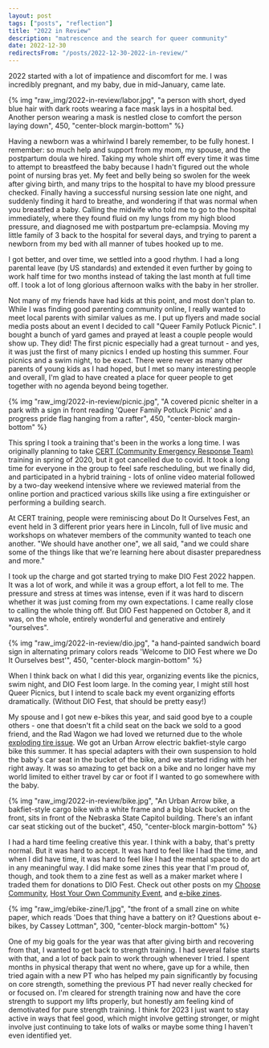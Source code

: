 ```yaml
---
layout: post
tags: ["posts", "reflection"]
title: "2022 in Review"
description: "matrescence and the search for queer community"
date: 2022-12-30
redirectsFrom: "/posts/2022-12-30-2022-in-review/"
---
```


2022 started with a lot of impatience and discomfort for me. I was incredibly pregnant, and my baby, due in mid-January, came late. 

{% img "raw_img/2022-in-review/labor.jpg", "a person with short, dyed blue hair with dark roots wearing a face mask lays in a hospital bed. Another person wearing a mask is nestled close to comfort the person laying down", 450, "center-block margin-bottom" %}

Having a newborn was a whirlwind I barely remember, to be fully honest. I remember: so much help and support from my mom, my spouse, and the postpartum doula we hired. Taking my whole shirt off every time it was time to attempt to breastfeed the baby because I hadn't figured out the whole point of nursing bras yet. My feet and belly being so swolen for the week after giving birth, and many trips to the hospital to have my blood pressure checked. Finally having a successful nursing session late one night, and suddenly finding it hard to breathe, and wondering if that was normal when you breastfed a baby. Calling the midwife who told me to go to the hospital immediately, where they found fluid on my lungs from my high blood pressure, and diagnosed me with postpartum pre-eclampsia. Moving my little family of 3 back to the hospital for several days, and trying to parent a newborn from my bed with all manner of tubes hooked up to me.

I got better, and over time, we settled into a good rhythm. I had a long parental leave (by US standards) and extended it even further by going to work half time for two months instead of taking the last month at full time off. I took a lot of long glorious afternoon walks with the baby in her stroller. 

Not many of my friends have had kids at this point, and most don't plan to. While I was finding good parenting community online, I really wanted to meet local parents with similar values as me. I put up flyers and made social media posts about an event I decided to call "Queer Family Potluck Picnic". I bought a bunch of yard games and prayed at least a couple people would show up. They did! The first picnic especially had a great turnout - and yes, it was just the first of many picnics I ended up hosting this summer. Four picnics and a swim night, to be exact. There were never as many other parents of young kids as I had hoped, but I met so many interesting people and overall, I'm glad to have created a place for queer people to get together with no agenda beyond being together. 

{% img "raw_img/2022-in-review/picnic.jpg", "A covered picnic shelter in a park with a sign in front reading 'Queer Family Potluck Picnic' and a progress pride flag hanging from a rafter", 450, "center-block margin-bottom" %}

This spring I took a training that's been in the works a long time. I was originally planning to take [CERT (Community Emergency Response Team)](https://www.fema.gov/emergency-managers/individuals-communities/preparedness-activities-webinars/community-emergency-response-team) training in spring of 2020, but it got cancelled due to covid. It took a long time for everyone in the group to feel safe rescheduling, but we finally did, and participated in a hybrid training - lots of online video material followed by a two-day weekend intensive where we reviewed material from the online portion and practiced various skills like using a fire extinguisher or performing a building search. 

At CERT training, people were reminiscing about Do It Ourselves Fest, an event held in 3 different prior years here in Lincoln, full of live music and workshops on whatever members of the community wanted to teach one another. "We should have another one", we all said, "and we could share some of the things like that we're learning here about disaster preparedness and more."

I took up the charge and got started trying to make DIO Fest 2022 happen. It was a lot of work, and while it was a group effort, a lot fell to me. The pressure and stress at times was intense, even if it was hard to discern whether it was just coming from my own expectations. I came really close to calling the whole thing off. But DIO Fest happened on October 8, and it was, on the whole, entirely wonderful and generative and entirely "ourselves". 

{% img "raw_img/2022-in-review/dio.jpg", "a hand-painted sandwich board sign in alternating primary colors reads 'Welcome to DIO Fest where we Do It Ourselves best'", 450, "center-block margin-bottom" %}

When I think back on what I did this year, organizing events like the picnics, swim night, and DIO Fest loom large. In the coming year, I might still host Queer Picnics, but I intend to scale back my event organizing efforts dramatically. (Without DIO Fest, that should be pretty easy!)

My spouse and I got new e-bikes this year, and said good bye to a couple others - one that doesn't fit a child seat on the back we sold to a good friend, and the Rad Wagon we had loved we returned due to the whole [exploding tire issue](https://www.bicycleretailer.com/recalls/2022/11/10/rad-power-bikes-rim-strip-safety-notices-become-cpsc-recall). We got an Urban Arrow electric bakfiet-style cargo bike this summer. It has special adapters with their own suspension to hold the baby's car seat in the bucket of the bike, and we started riding with her right away. It was so amazing to get back on a bike and no longer have my world limited to either travel by car or foot if I wanted to go somewhere with the baby. 

{% img "raw_img/2022-in-review/bike.jpg", "An Urban Arrow bike, a bakfiet-style cargo bike with a white frame and a big black bucket on the front, sits in front of the Nebraska State Capitol building. There's an infant car seat sticking out of the bucket", 450, "center-block margin-bottom" %}

I had a hard time feeling creative this year. I think with a baby, that's pretty normal. But it was hard to accept. It was hard to feel like I had the time, and when I did have time, it was hard to feel like I had the mental space to do art in any meaningful way. I did make some zines this year that I'm proud of, though, and took them to a zine fest as well as a maker market where I traded them for donations to DIO Fest. Check out other posts on my [Choose Community](/choose-community-zine/), [Host Your Own Community Event](/host-a-community-event-zine/), and [e-bike zines](/does-that-thing-have-a-battery/).

{% img "raw_img/ebike-zine/1.jpg", "the front of a small zine on white paper, which reads 'Does that thing have a battery on it? Questions about e-bikes, by Cassey Lottman", 300, "center-block margin-bottom" %}

One of my big goals for the year was that after giving birth and recovering from that, I wanted to get back to strength training. I had several false starts with that, and a lot of back pain to work through whenever I tried. I spent months in physical therapy that went no where, gave up for a while, then tried again with a new PT who has helped my pain significantly by focusing on core strength, something the previous PT had never really checked for or focused on. I'm cleared for strength training now and have the core strength to support my lifts properly, but honestly am feeling kind of demotivated for pure strength training. I think for 2023 I just want to stay active in ways that feel good, which might involve getting stronger, or might involve just continuing to take lots of walks or maybe some thing I haven't even identified yet. 








